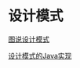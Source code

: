 # 设计模式

[图说设计模式](http://design-patterns.readthedocs.io/zh_CN/latest/)

[设计模式的Java实现](https://github.com/iluwatar/java-design-patterns)